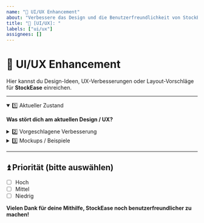 ```yaml
---
name: "🎨 UI/UX Enhancement"
about: "Verbessere das Design und die Benutzerfreundlichkeit von StockEase"
title: "🎨 [UI/UX]: "
labels: ["ui/ux"]
assignees: []
---
```


# 🎨 UI/UX Enhancement

Hier kannst du Design-Ideen, UX-Verbesserungen oder Layout-Vorschläge für **StockEase** einreichen.

---

<details open>
<summary>1️⃣ Aktueller Zustand</summary>

**Was stört dich am aktuellen Design / UX?**  
<!-- Beschreibe kurz, welche Usability-Hürden auftreten oder was unübersichtlich ist. -->

</details>

<details>
<summary>2️⃣ Vorgeschlagene Verbesserung</summary>

- [ ] **Änderung von Layout / Farbschema**  
- [ ] **Benutzerführung vereinfachen**  
- [ ] **Text / Icon-Optimierung**  

**Beispiel (gerne ergänzen / anpassen):**
<!-- Z.B. Idee: "Schaltfläche oben rechts statt unten links platzieren." -->

</details>

<details>
<summary>3️⃣ Mockups / Beispiele</summary>

<!-- Füge hier Design-Skizzen, Screenshots oder externe Design-Links ein. -->

</details>

---

## ⏫ Priorität (bitte auswählen)
- [ ] Hoch
- [ ] Mittel
- [ ] Niedrig

**Vielen Dank für deine Mithilfe, StockEase noch benutzerfreundlicher zu machen!** 

